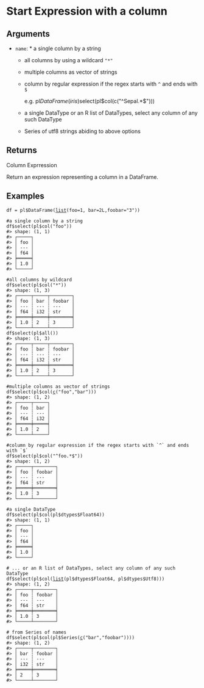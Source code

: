 # Start Expression with a column

## Arguments

- `name`:  * a single column by a string
     * all columns by using a wildcard `"*"`
     * multiple columns as vector of strings
     * column by regular expression if the regex starts with `^` and ends with `$`
       
       e.g. pl$DataFrame(iris)$select(pl$col(c("^Sepal.*$")))
     * a single DataType or an R list of DataTypes, select any column of any such DataType
     * Series of utf8 strings abiding to above options

## Returns

Column Exprression

Return an expression representing a column in a DataFrame.

## Examples

<pre class='r-example'><code><span class='r-in'><span><span class='va'>df</span> <span class='op'>=</span> <span class='va'>pl</span><span class='op'>$</span><span class='fu'>DataFrame</span><span class='op'>(</span><span class='fu'><a href='https://rdrr.io/r/base/list.html'>list</a></span><span class='op'>(</span>foo<span class='op'>=</span><span class='fl'>1</span>, bar<span class='op'>=</span><span class='fl'>2L</span>,foobar<span class='op'>=</span><span class='st'>"3"</span><span class='op'>)</span><span class='op'>)</span></span></span>
<span class='r-in'><span></span></span>
<span class='r-in'><span><span class='co'>#a single column by a string</span></span></span>
<span class='r-in'><span><span class='va'>df</span><span class='op'>$</span><span class='fu'>select</span><span class='op'>(</span><span class='va'>pl</span><span class='op'>$</span><span class='fu'>col</span><span class='op'>(</span><span class='st'>"foo"</span><span class='op'>)</span><span class='op'>)</span></span></span>
<span class='r-out co'><span class='r-pr'>#&gt;</span> shape: (1, 1)</span>
<span class='r-out co'><span class='r-pr'>#&gt;</span> ┌─────┐</span>
<span class='r-out co'><span class='r-pr'>#&gt;</span> │ foo │</span>
<span class='r-out co'><span class='r-pr'>#&gt;</span> │ --- │</span>
<span class='r-out co'><span class='r-pr'>#&gt;</span> │ f64 │</span>
<span class='r-out co'><span class='r-pr'>#&gt;</span> ╞═════╡</span>
<span class='r-out co'><span class='r-pr'>#&gt;</span> │ 1.0 │</span>
<span class='r-out co'><span class='r-pr'>#&gt;</span> └─────┘</span>
<span class='r-in'><span></span></span>
<span class='r-in'><span><span class='co'>#all columns by wildcard</span></span></span>
<span class='r-in'><span><span class='va'>df</span><span class='op'>$</span><span class='fu'>select</span><span class='op'>(</span><span class='va'>pl</span><span class='op'>$</span><span class='fu'>col</span><span class='op'>(</span><span class='st'>"*"</span><span class='op'>)</span><span class='op'>)</span></span></span>
<span class='r-out co'><span class='r-pr'>#&gt;</span> shape: (1, 3)</span>
<span class='r-out co'><span class='r-pr'>#&gt;</span> ┌─────┬─────┬────────┐</span>
<span class='r-out co'><span class='r-pr'>#&gt;</span> │ foo ┆ bar ┆ foobar │</span>
<span class='r-out co'><span class='r-pr'>#&gt;</span> │ --- ┆ --- ┆ ---    │</span>
<span class='r-out co'><span class='r-pr'>#&gt;</span> │ f64 ┆ i32 ┆ str    │</span>
<span class='r-out co'><span class='r-pr'>#&gt;</span> ╞═════╪═════╪════════╡</span>
<span class='r-out co'><span class='r-pr'>#&gt;</span> │ 1.0 ┆ 2   ┆ 3      │</span>
<span class='r-out co'><span class='r-pr'>#&gt;</span> └─────┴─────┴────────┘</span>
<span class='r-in'><span><span class='va'>df</span><span class='op'>$</span><span class='fu'>select</span><span class='op'>(</span><span class='va'>pl</span><span class='op'>$</span><span class='fu'>all</span><span class='op'>(</span><span class='op'>)</span><span class='op'>)</span></span></span>
<span class='r-out co'><span class='r-pr'>#&gt;</span> shape: (1, 3)</span>
<span class='r-out co'><span class='r-pr'>#&gt;</span> ┌─────┬─────┬────────┐</span>
<span class='r-out co'><span class='r-pr'>#&gt;</span> │ foo ┆ bar ┆ foobar │</span>
<span class='r-out co'><span class='r-pr'>#&gt;</span> │ --- ┆ --- ┆ ---    │</span>
<span class='r-out co'><span class='r-pr'>#&gt;</span> │ f64 ┆ i32 ┆ str    │</span>
<span class='r-out co'><span class='r-pr'>#&gt;</span> ╞═════╪═════╪════════╡</span>
<span class='r-out co'><span class='r-pr'>#&gt;</span> │ 1.0 ┆ 2   ┆ 3      │</span>
<span class='r-out co'><span class='r-pr'>#&gt;</span> └─────┴─────┴────────┘</span>
<span class='r-in'><span></span></span>
<span class='r-in'><span><span class='co'>#multiple columns as vector of strings</span></span></span>
<span class='r-in'><span><span class='va'>df</span><span class='op'>$</span><span class='fu'>select</span><span class='op'>(</span><span class='va'>pl</span><span class='op'>$</span><span class='fu'>col</span><span class='op'>(</span><span class='fu'><a href='https://rdrr.io/r/base/c.html'>c</a></span><span class='op'>(</span><span class='st'>"foo"</span>,<span class='st'>"bar"</span><span class='op'>)</span><span class='op'>)</span><span class='op'>)</span></span></span>
<span class='r-out co'><span class='r-pr'>#&gt;</span> shape: (1, 2)</span>
<span class='r-out co'><span class='r-pr'>#&gt;</span> ┌─────┬─────┐</span>
<span class='r-out co'><span class='r-pr'>#&gt;</span> │ foo ┆ bar │</span>
<span class='r-out co'><span class='r-pr'>#&gt;</span> │ --- ┆ --- │</span>
<span class='r-out co'><span class='r-pr'>#&gt;</span> │ f64 ┆ i32 │</span>
<span class='r-out co'><span class='r-pr'>#&gt;</span> ╞═════╪═════╡</span>
<span class='r-out co'><span class='r-pr'>#&gt;</span> │ 1.0 ┆ 2   │</span>
<span class='r-out co'><span class='r-pr'>#&gt;</span> └─────┴─────┘</span>
<span class='r-in'><span></span></span>
<span class='r-in'><span><span class='co'>#column by regular expression if the regex starts with `^` and ends with `$`</span></span></span>
<span class='r-in'><span><span class='va'>df</span><span class='op'>$</span><span class='fu'>select</span><span class='op'>(</span><span class='va'>pl</span><span class='op'>$</span><span class='fu'>col</span><span class='op'>(</span><span class='st'>"^foo.*$"</span><span class='op'>)</span><span class='op'>)</span></span></span>
<span class='r-out co'><span class='r-pr'>#&gt;</span> shape: (1, 2)</span>
<span class='r-out co'><span class='r-pr'>#&gt;</span> ┌─────┬────────┐</span>
<span class='r-out co'><span class='r-pr'>#&gt;</span> │ foo ┆ foobar │</span>
<span class='r-out co'><span class='r-pr'>#&gt;</span> │ --- ┆ ---    │</span>
<span class='r-out co'><span class='r-pr'>#&gt;</span> │ f64 ┆ str    │</span>
<span class='r-out co'><span class='r-pr'>#&gt;</span> ╞═════╪════════╡</span>
<span class='r-out co'><span class='r-pr'>#&gt;</span> │ 1.0 ┆ 3      │</span>
<span class='r-out co'><span class='r-pr'>#&gt;</span> └─────┴────────┘</span>
<span class='r-in'><span></span></span>
<span class='r-in'><span><span class='co'>#a single DataType</span></span></span>
<span class='r-in'><span><span class='va'>df</span><span class='op'>$</span><span class='fu'>select</span><span class='op'>(</span><span class='va'>pl</span><span class='op'>$</span><span class='fu'>col</span><span class='op'>(</span><span class='va'>pl</span><span class='op'>$</span><span class='va'>dtypes</span><span class='op'>$</span><span class='va'>Float64</span><span class='op'>)</span><span class='op'>)</span></span></span>
<span class='r-out co'><span class='r-pr'>#&gt;</span> shape: (1, 1)</span>
<span class='r-out co'><span class='r-pr'>#&gt;</span> ┌─────┐</span>
<span class='r-out co'><span class='r-pr'>#&gt;</span> │ foo │</span>
<span class='r-out co'><span class='r-pr'>#&gt;</span> │ --- │</span>
<span class='r-out co'><span class='r-pr'>#&gt;</span> │ f64 │</span>
<span class='r-out co'><span class='r-pr'>#&gt;</span> ╞═════╡</span>
<span class='r-out co'><span class='r-pr'>#&gt;</span> │ 1.0 │</span>
<span class='r-out co'><span class='r-pr'>#&gt;</span> └─────┘</span>
<span class='r-in'><span></span></span>
<span class='r-in'><span><span class='co'># ... or an R list of DataTypes, select any column of any such DataType</span></span></span>
<span class='r-in'><span><span class='va'>df</span><span class='op'>$</span><span class='fu'>select</span><span class='op'>(</span><span class='va'>pl</span><span class='op'>$</span><span class='fu'>col</span><span class='op'>(</span><span class='fu'><a href='https://rdrr.io/r/base/list.html'>list</a></span><span class='op'>(</span><span class='va'>pl</span><span class='op'>$</span><span class='va'>dtypes</span><span class='op'>$</span><span class='va'>Float64</span>, <span class='va'>pl</span><span class='op'>$</span><span class='va'>dtypes</span><span class='op'>$</span><span class='va'>Utf8</span><span class='op'>)</span><span class='op'>)</span><span class='op'>)</span></span></span>
<span class='r-out co'><span class='r-pr'>#&gt;</span> shape: (1, 2)</span>
<span class='r-out co'><span class='r-pr'>#&gt;</span> ┌─────┬────────┐</span>
<span class='r-out co'><span class='r-pr'>#&gt;</span> │ foo ┆ foobar │</span>
<span class='r-out co'><span class='r-pr'>#&gt;</span> │ --- ┆ ---    │</span>
<span class='r-out co'><span class='r-pr'>#&gt;</span> │ f64 ┆ str    │</span>
<span class='r-out co'><span class='r-pr'>#&gt;</span> ╞═════╪════════╡</span>
<span class='r-out co'><span class='r-pr'>#&gt;</span> │ 1.0 ┆ 3      │</span>
<span class='r-out co'><span class='r-pr'>#&gt;</span> └─────┴────────┘</span>
<span class='r-in'><span></span></span>
<span class='r-in'><span><span class='co'># from Series of names</span></span></span>
<span class='r-in'><span><span class='va'>df</span><span class='op'>$</span><span class='fu'>select</span><span class='op'>(</span><span class='va'>pl</span><span class='op'>$</span><span class='fu'>col</span><span class='op'>(</span><span class='va'>pl</span><span class='op'>$</span><span class='fu'>Series</span><span class='op'>(</span><span class='fu'><a href='https://rdrr.io/r/base/c.html'>c</a></span><span class='op'>(</span><span class='st'>"bar"</span>,<span class='st'>"foobar"</span><span class='op'>)</span><span class='op'>)</span><span class='op'>)</span><span class='op'>)</span></span></span>
<span class='r-out co'><span class='r-pr'>#&gt;</span> shape: (1, 2)</span>
<span class='r-out co'><span class='r-pr'>#&gt;</span> ┌─────┬────────┐</span>
<span class='r-out co'><span class='r-pr'>#&gt;</span> │ bar ┆ foobar │</span>
<span class='r-out co'><span class='r-pr'>#&gt;</span> │ --- ┆ ---    │</span>
<span class='r-out co'><span class='r-pr'>#&gt;</span> │ i32 ┆ str    │</span>
<span class='r-out co'><span class='r-pr'>#&gt;</span> ╞═════╪════════╡</span>
<span class='r-out co'><span class='r-pr'>#&gt;</span> │ 2   ┆ 3      │</span>
<span class='r-out co'><span class='r-pr'>#&gt;</span> └─────┴────────┘</span>
 </code></pre>